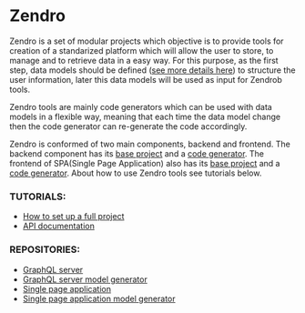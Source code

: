 # Zendro

Zendro is a set of modular projects which objective is to provide tools for creation of a standarized platform which will allow the user to store, to manage and to retrieve data in a easy way. For this purpose, as the first step, data models  should be defined ([see more details here](setup_data_scheme.md)) to structure the user information, later this data models will be used as input for Zendrob tools.

Zendro tools are mainly code generators which can be used with data models in a flexible way, meaning that each time the data model change then the code generator can re-generate the code accordingly.  

Zendro is conformed of two main components, backend and frontend. The backend component has its [base project](https://github.com/ScienceDb/graphql-server) and a [code generator](https://github.com/ScienceDb/graphql-server-model-codegen). The frontend of SPA(Single Page Application) also has its [base project](https://github.com/ScienceDb/single-page-app) and a [code generator](https://github.com/ScienceDb/single-page-app-codegen).
About how to use Zendro tools see tutorials below.

### TUTORIALS:

* [How to set up a full project](setup_root.md)
* [API documentation](api_root.md)

### REPOSITORIES:

* [GraphQL server](https://github.com/ScienceDb/graphql-server)
* [GraphQL server model generator](https://github.com/ScienceDb/graphql-server-model-codegen)
* [Single page application](https://github.com/ScienceDb/single-page-app)
* [Single page application model generator](https://github.com/ScienceDb/single-page-app-codegen)
